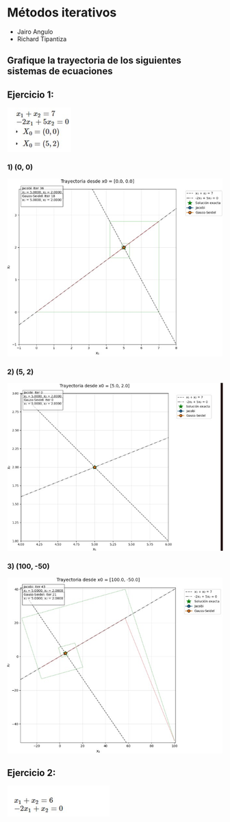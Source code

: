 # Métodos iterativos
- Jairo Angulo 
- Richard Tipantiza

## Grafique la trayectoria de los siguientes sistemas de ecuaciones
## Ejercicio 1:

![Texto alternativo](imagenes/ej1.jpg)

### 1) (0, 0)

![Texto alternativo](imagenes/im1.jpg)

### 2) (5, 2)
![Texto alternativo](imagenes/im2.jpg)

### 3) (100, -50)

![Texto alternativo](imagenes/im3.jpg)

## Ejercicio 2:

![Texto alternativo](imagenes/ej2.jpg)